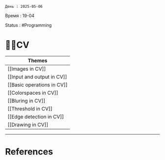 	День : 2025-05-06 
Время : 19-04

Status : #Programming  


# 👨‍💻CV


| Themes                     |
| -------------------------- |
| [[Images in CV]]           |
| [[Input and output in CV]] |
| [[Basic operations in CV]] |
| [[Colorspaces in CV]]      |
| [[Bluring in CV]]          |
| [[Threshold in CV]]        |
| [[Edge detection in CV]]   |
| [[Drawing in CV]]          |


---
# References

